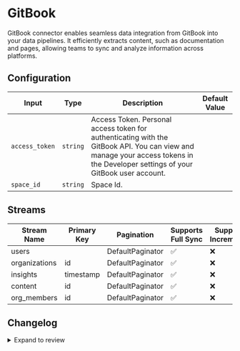 # GitBook
GitBook connector  enables seamless data integration from GitBook into your data pipelines. It efficiently extracts content, such as documentation and pages, allowing teams to sync and analyze information across platforms.

## Configuration

| Input | Type | Description | Default Value |
|-------|------|-------------|---------------|
| `access_token` | `string` | Access Token. Personal access token for authenticating with the GitBook API. You can view and manage your access tokens in the Developer settings of your GitBook user account. |  |
| `space_id` | `string` | Space Id.  |  |

## Streams
| Stream Name | Primary Key | Pagination | Supports Full Sync | Supports Incremental |
|-------------|-------------|------------|---------------------|----------------------|
| users |  | DefaultPaginator | ✅ |  ❌  |
| organizations | id | DefaultPaginator | ✅ |  ❌  |
| insights | timestamp | DefaultPaginator | ✅ |  ❌  |
| content | id | DefaultPaginator | ✅ |  ❌  |
| org_members | id | DefaultPaginator | ✅ |  ❌  |

## Changelog

<details>
  <summary>Expand to review</summary>

| Version          | Date              | Pull Request | Subject        |
|------------------|-------------------|--------------|----------------|
| 0.0.36 | 2025-10-14 | [68002](https://github.com/airbytehq/airbyte/pull/68002) | Update dependencies |
| 0.0.35 | 2025-10-07 | [67261](https://github.com/airbytehq/airbyte/pull/67261) | Update dependencies |
| 0.0.34 | 2025-09-30 | [66298](https://github.com/airbytehq/airbyte/pull/66298) | Update dependencies |
| 0.0.33 | 2025-09-09 | [66061](https://github.com/airbytehq/airbyte/pull/66061) | Update dependencies |
| 0.0.32 | 2025-08-23 | [65348](https://github.com/airbytehq/airbyte/pull/65348) | Update dependencies |
| 0.0.31 | 2025-08-09 | [64619](https://github.com/airbytehq/airbyte/pull/64619) | Update dependencies |
| 0.0.30 | 2025-08-02 | [64204](https://github.com/airbytehq/airbyte/pull/64204) | Update dependencies |
| 0.0.29 | 2025-07-26 | [63902](https://github.com/airbytehq/airbyte/pull/63902) | Update dependencies |
| 0.0.28 | 2025-07-19 | [63478](https://github.com/airbytehq/airbyte/pull/63478) | Update dependencies |
| 0.0.27 | 2025-07-12 | [63133](https://github.com/airbytehq/airbyte/pull/63133) | Update dependencies |
| 0.0.26 | 2025-07-05 | [62614](https://github.com/airbytehq/airbyte/pull/62614) | Update dependencies |
| 0.0.25 | 2025-06-28 | [62173](https://github.com/airbytehq/airbyte/pull/62173) | Update dependencies |
| 0.0.24 | 2025-06-21 | [61820](https://github.com/airbytehq/airbyte/pull/61820) | Update dependencies |
| 0.0.23 | 2025-06-14 | [61079](https://github.com/airbytehq/airbyte/pull/61079) | Update dependencies |
| 0.0.22 | 2025-05-24 | [60366](https://github.com/airbytehq/airbyte/pull/60366) | Update dependencies |
| 0.0.21 | 2025-05-10 | [60039](https://github.com/airbytehq/airbyte/pull/60039) | Update dependencies |
| 0.0.20 | 2025-05-03 | [58840](https://github.com/airbytehq/airbyte/pull/58840) | Update dependencies |
| 0.0.19 | 2025-04-19 | [58351](https://github.com/airbytehq/airbyte/pull/58351) | Update dependencies |
| 0.0.18 | 2025-04-12 | [57825](https://github.com/airbytehq/airbyte/pull/57825) | Update dependencies |
| 0.0.17 | 2025-04-05 | [57195](https://github.com/airbytehq/airbyte/pull/57195) | Update dependencies |
| 0.0.16 | 2025-03-29 | [55996](https://github.com/airbytehq/airbyte/pull/55996) | Update dependencies |
| 0.0.15 | 2025-03-08 | [55329](https://github.com/airbytehq/airbyte/pull/55329) | Update dependencies |
| 0.0.14 | 2025-03-01 | [54993](https://github.com/airbytehq/airbyte/pull/54993) | Update dependencies |
| 0.0.13 | 2025-02-22 | [54383](https://github.com/airbytehq/airbyte/pull/54383) | Update dependencies |
| 0.0.12 | 2025-02-15 | [53739](https://github.com/airbytehq/airbyte/pull/53739) | Update dependencies |
| 0.0.11 | 2025-02-08 | [53344](https://github.com/airbytehq/airbyte/pull/53344) | Update dependencies |
| 0.0.10 | 2025-02-01 | [52856](https://github.com/airbytehq/airbyte/pull/52856) | Update dependencies |
| 0.0.9 | 2025-01-25 | [52358](https://github.com/airbytehq/airbyte/pull/52358) | Update dependencies |
| 0.0.8 | 2025-01-18 | [51632](https://github.com/airbytehq/airbyte/pull/51632) | Update dependencies |
| 0.0.7 | 2025-01-11 | [51061](https://github.com/airbytehq/airbyte/pull/51061) | Update dependencies |
| 0.0.6 | 2024-12-28 | [50563](https://github.com/airbytehq/airbyte/pull/50563) | Update dependencies |
| 0.0.5 | 2024-12-21 | [50002](https://github.com/airbytehq/airbyte/pull/50002) | Update dependencies |
| 0.0.4 | 2024-12-14 | [49517](https://github.com/airbytehq/airbyte/pull/49517) | Update dependencies |
| 0.0.3 | 2024-12-12 | [49166](https://github.com/airbytehq/airbyte/pull/49166) | Update dependencies |
| 0.0.2 | 2024-12-11 | [48910](https://github.com/airbytehq/airbyte/pull/48910) | Starting with this version, the Docker image is now rootless. Please note that this and future versions will not be compatible with Airbyte versions earlier than 0.64 |
| 0.0.1 | 2024-10-30 | | Initial release by [@bishalbera](https://github.com/bishalbera) via Connector Builder |

</details>
